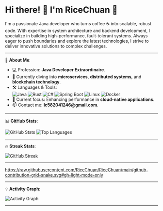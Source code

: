 # Hi there! 👋 I'm RiceChuan 🚀

I'm a passionate Java developer who turns coffee ☕ into scalable, robust code. With expertise in system architecture and backend development, I specialize in building high-performance, fault-tolerant systems. Always eager to push boundaries and explore the latest technologies, I strive to deliver innovative solutions to complex challenges.

---

🌟 **About Me**:

- 💻 Profession: **Java Developer Extraordinaire**.
- 🌱 Currently diving into **microservices**, **distributed systems**, and **blockchain technology**.
- 🛠️ Languages & Tools:  
  ![Java](https://img.shields.io/badge/-Java-007396?&logo=java&logoColor=white)
  ![Rust](https://img.shields.io/badge/-Rust-000?&logo=rust&logoColor=white)
  ![C#](https://img.shields.io/badge/-C%23-239120?&logo=c-sharp&logoColor=white)
  ![Spring Boot](https://img.shields.io/badge/-Spring%20Boot-6DB33F?&logo=spring-boot&logoColor=white)
  ![Linux](https://img.shields.io/badge/-Linux-FCC624?&logo=linux&logoColor=black)
  ![Docker](https://img.shields.io/badge/-Docker-2496ED?&logo=docker&logoColor=white)
- 🔭 Current focus: Enhancing performance in **cloud-native applications**.
- 📫 Contact me: **[lc582041246@gmail.com](mailto:lc582041246@gmail.com)**.

---


📊 **GitHub Stats**:

![GitHub Stats](https://github-readme-stats.vercel.app/api?username=RiceChuan&show_icons=true&theme=radical)
![Top Languages](https://github-readme-stats.vercel.app/api/top-langs/?username=RiceChuan&layout=compact&theme=radical)

---

🔥 **Streak Stats**:

[![GitHub Streak](https://streak-stats.demolab.com?user=RiceChuan&theme=radical&hide_border=true)](https://git.io/streak-stats)

---
https://raw.githubusercontent.com/RiceChuan/RiceChuan/main/github-contribution-grid-snake.svg#gh-light-mode-only

---

💡 **Activity Graph**:

![Activity Graph](https://github-readme-activity-graph.vercel.app/graph?username=RiceChuan&theme=radical)

---
